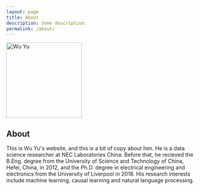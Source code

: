 ```yaml
---
layout: page
title: About
description: Some description.
permalink: /about/
---
```


<img itemprop="image" class="img-rounded" src="/blog/assets/img/me.jpg" alt="Wu Yu" width="200">

## About

This is Wu Yu's website, and this is a bit of copy about him. 
He is a data science researcher at NEC Laboratories China. 
Before that, he recieved the B.Eng. degree from the University of Science and Technology of China, Hefei, China, in 2012, and the Ph.D. degree in electrical engineering and electronics from the University of Liverpool in 2018. 
His research interests include machine learning, causal learning and natural language processing.
